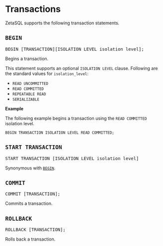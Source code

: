 

<!-- mdlint off(WHITESPACE_LINE_LENGTH) -->

# Transactions

ZetaSQL supports the following transaction statements.

## `BEGIN`

<pre>
BEGIN [TRANSACTION][ISOLATION LEVEL isolation_level];
</pre>

Begins a transaction.

This statement supports an optional `ISOLATION LEVEL` clause. Following are the
standard values for `isolation_level`:

+ `READ UNCOMMITTED`
+ `READ COMMITTED`
+ `REPEATABLE READ`
+ `SERIALIZABLE`

**Example**

The following example begins a transaction using the `READ COMMITTED` isolation
level.

```
BEGIN TRANSACTION ISOLATION LEVEL READ COMMITTED;
```

## `START TRANSACTION`

<pre>
START TRANSACTION [ISOLATION LEVEL isolation_level]
</pre>

Synonymous with [`BEGIN`][begin-transaction].

## `COMMIT`

<pre>
COMMIT [TRANSACTION];
</pre>

Commits a transaction.

## `ROLLBACK`

<pre>
ROLLBACK [TRANSACTION];
</pre>

Rolls back a transaction.

[begin-transaction]: #begin

<!-- mdlint off(WHITESPACE_LINE_LENGTH) -->

<!-- mdlint on -->

